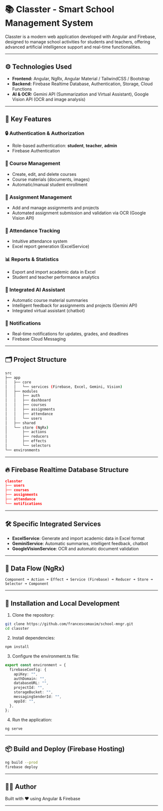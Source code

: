 # 📚 Classter - Smart School Management System

Classter is a modern web application developed with Angular and Firebase, designed to manage school activities for students and teachers, offering advanced artificial intelligence support and real-time functionalities.

---

## ⚙️ Technologies Used

- **Frontend:** Angular, NgRx, Angular Material / TailwindCSS / Bootstrap
- **Backend:** Firebase Realtime Database, Authentication, Storage, Cloud Functions
- **AI & OCR:** Gemini API (Summarization and Virtual Assistant), Google Vision API (OCR and image analysis)

---

## 🚀 Key Features

### 🔒 Authentication & Authorization

- Role-based authentication: **student**, **teacher**, **admin**
- Firebase Authentication

### 📖 Course Management

- Create, edit, and delete courses
- Course materials (documents, images)
- Automatic/manual student enrollment

### 📝 Assignment Management

- Add and manage assignments and projects
- Automated assignment submission and validation via OCR (Google Vision API)

### 📅 Attendance Tracking

- Intuitive attendance system
- Excel report generation (ExcelService)

### 📊 Reports & Statistics

- Export and import academic data in Excel
- Student and teacher performance analytics

### 🤖 Integrated AI Assistant

- Automatic course material summaries
- Intelligent feedback for assignments and projects (Gemini API)
- Integrated virtual assistant (chatbot)

### 📲 Notifications

- Real-time notifications for updates, grades, and deadlines
- Firebase Cloud Messaging

---

## 🗂️ Project Structure

```bash
src
├── app
│   ├── core
│   │   └── services (Firebase, Excel, Gemini, Vision)
│   ├── modules
│   │   ├── auth
│   │   ├── dashboard
│   │   ├── courses
│   │   ├── assignments
│   │   ├── attendance
│   │   └── users
│   ├── shared
│   └── store (NgRx)
│       ├── actions
│       ├── reducers
│       ├── effects
│       └── selectors
└── environments
```

---

## 🔥 Firebase Realtime Database Structure

```json
classter
├── users
├── courses
├── assignments
├── attendance
└── notifications
```

---

## 🛠️ Specific Integrated Services

- **ExcelService**: Generate and import academic data in Excel format
- **GeminiService**: Automatic summaries, intelligent feedback, chatbot
- **GoogleVisionService**: OCR and automatic document validation

---

## 🔄 Data Flow (NgRx)

```plaintext
Component ➜ Action ➜ Effect ➜ Service (Firebase) ➜ Reducer ➜ Store ➜ Selector ➜ Component
```

---

## 📌 Installation and Local Development

1. Clone the repository:

```bash
git clone https://github.com/francescomaxim/school-mngr.git
cd classter
```

2. Install dependencies:

```bash
npm install
```

3. Configure the environment.ts file:

```typescript
export const environment = {
  firebaseConfig: {
    apiKey: "",
    authDomain: "",
    databaseURL: "",
    projectId: "",
    storageBucket: "",
    messagingSenderId: "",
    appId: "",
  },
};
```

4. Run the application:

```bash
ng serve
```

---

## 📦 Build and Deploy (Firebase Hosting)

```bash
ng build --prod
firebase deploy
```

---

## 👨‍💻 Author

Built with ❤️ using Angular & Firebase

---

